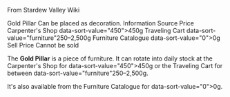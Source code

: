 From Stardew Valley Wiki

Gold Pillar Can be placed as decoration. Information Source Price Carpenter's Shop data-sort-value="450"&gt;450g Traveling Cart data-sort-value="furniture"250–2,500g Furniture Catalogue data-sort-value="0"&gt;0g Sell Price Cannot be sold

The **Gold Pillar** is a piece of furniture. It can rotate into daily stock at the Carpenter's Shop for data-sort-value="450"&gt;450g or the Traveling Cart for between data-sort-value="furniture"250–2,500g.

It's also available from the Furniture Catalogue for data-sort-value="0"&gt;0g.